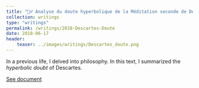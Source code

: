```yaml
---
title: "🤷‍♂️ Analyse du doute hyperbolique de la Méditation seconde de Descartes"
collection: writings
type: "writings"
permalink: /writings/2018-Descartes-Doute
date: 2018-06-17
header:
    teaser: ../images/writings/Descartes_doute.png
---
```

In a previous life, I delved into philosophy. In this text, I summarized the <i>hyperbolic doubt</i> of Descartes.

[See document](https://drive.google.com/file/d/1N3hb39s1KMHOmRZ_1XE21lOIFYPKxtCD/view?usp=sharing)